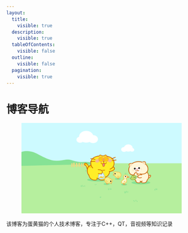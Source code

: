 ```yaml
---
layout:
  title:
    visible: true
  description:
    visible: true
  tableOfContents:
    visible: false
  outline:
    visible: false
  pagination:
    visible: true
---
```


# 博客导航

<figure><img src=".gitbook/assets/744bc337ly1ht78rmmlr3j24mo2lr1kx.jpg" alt=""><figcaption></figcaption></figure>

该博客为蛋黄猫的个人技术博客，专注于C++，QT，音视频等知识记录
